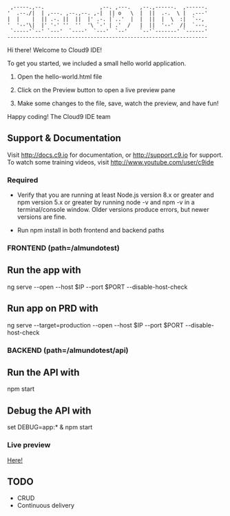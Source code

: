      ,-----.,--.                  ,--. ,---.   ,--.,------.  ,------.
    '  .--./|  | ,---. ,--.,--. ,-|  || o   \  |  ||  .-.  \ |  .---'
    |  |    |  || .-. ||  ||  |' .-. |`..'  |  |  ||  |  \  :|  `--, 
    '  '--'\|  |' '-' ''  ''  '\ `-' | .'  /   |  ||  '--'  /|  `---.
     `-----'`--' `---'  `----'  `---'  `--'    `--'`-------' `------'
    ----------------------------------------------------------------- 


Hi there! Welcome to Cloud9 IDE!

To get you started, we included a small hello world application.

1) Open the hello-world.html file

2) Click on the Preview button to open a live preview pane

3) Make some changes to the file, save, watch the preview, and have fun!

Happy coding!
The Cloud9 IDE team


## Support & Documentation

Visit http://docs.c9.io for documentation, or http://support.c9.io for support.
To watch some training videos, visit http://www.youtube.com/user/c9ide

### Required

* Verify that you are running at least Node.js version 8.x or greater and npm version 5.x or greater by running node -v and npm -v in a terminal/console window. Older versions produce errors, but newer versions are fine.

* Run npm install in both frontend and backend paths

### FRONTEND (path=/almundotest)

## Run the app with 

ng serve --open --host $IP --port $PORT --disable-host-check

## Run app on PRD with

ng serve --target=production --open --host $IP --port $PORT --disable-host-check

### BACKEND (path=/almundotest/api)

## Run the API with 

npm start

## Debug the API with 

set DEBUG=app:* & npm start

### Live preview

[Here!](https://almundotest-jdaza13.c9users.io:8080/)

## TODO

* CRUD
* Continuous delivery